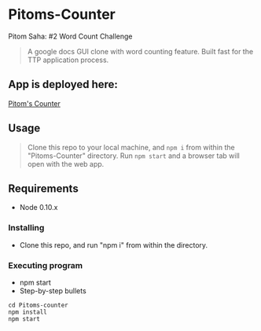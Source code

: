 # Pitoms-Counter

Pitom Saha: #2 Word Count Challenge  
>A google docs GUI clone with word counting feature. Built fast for the TTP application process.  

## App is deployed here:

[Pitom's Counter](https://pitoms-gdoc-counter.herokuapp.com/)

## Usage
> Clone this repo to your local machine, and `npm i` from within the "Pitoms-Counter" directory.
> Run `npm start` and a browser tab will open with the web app.

## Requirements

* Node 0.10.x

### Installing

* Clone this repo, and run "npm i" from within the directory.

### Executing program

* npm start
* Step-by-step bullets
```
cd Pitoms-counter
npm install
npm start
```
